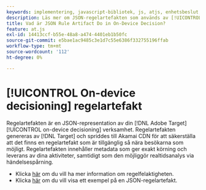 ```yaml
---
keywords: implementering, javascript-bibliotek, js, atjs, enhetsbeslut, enhetsbeslut, enhetsbeslut, regelartefakt, $8
description: Läs mer om JSON-regelartefakten som används av [!UICONTROL on-device decisioning]].
title: Vad är JSON Rule Artifact Do in On-Device Decision?
feature: at.js
exl-id: 14413ccf-b55e-48a8-a474-4401eb1b50fc
source-git-commit: e5bae1ac9485c3e1d7c55e6386f332755196ffab
workflow-type: tm+mt
source-wordcount: '112'
ht-degree: 0%

---
```


# [!UICONTROL On-device decisioning] regelartefakt

Regelartefakten är en JSON-representation av din [!DNL Adobe Target] [!UICONTROL on-device decisioning] verksamhet. Regelartefakten genereras av [!DNL Target] och spriddes till Akamai CDN för att säkerställa att det finns en regelartefakt som är tillgänglig så nära besökarna som möjligt. Regelartefakten innehåller metadata som ger exakt körning och leverans av dina aktiviteter, samtidigt som den möjliggör realtidsanalys via händelsespårning.

* Klicka [här](../../../../implement/server-side/sdk-guides/on-device-decisioning/rule-artifact-overview.md) om du vill ha mer information om regelfelaktigheten.
* Klicka [här](../../../../implement/server-side/sdk-guides/on-device-decisioning/rule-artifact-example.md) om du vill visa ett exempel på en JSON-regelartefakt.
